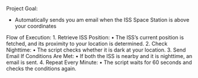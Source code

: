 Project Goal:
   - Automatically sends you am email when the ISS Space Station is above your coordinates

Flow of Execution:
	1.	Retrieve ISS Position:
	•	The ISS’s current position is fetched, and its proximity to your location is determined.
	2.	Check Nighttime:
	•	The script checks whether it is dark at your location.
	3.	Send Email If Conditions Are Met:
	•	If both the ISS is nearby and it is nighttime, an email is sent.
	4.	Repeat Every Minute:
	•	The script waits for 60 seconds and checks the conditions again.
